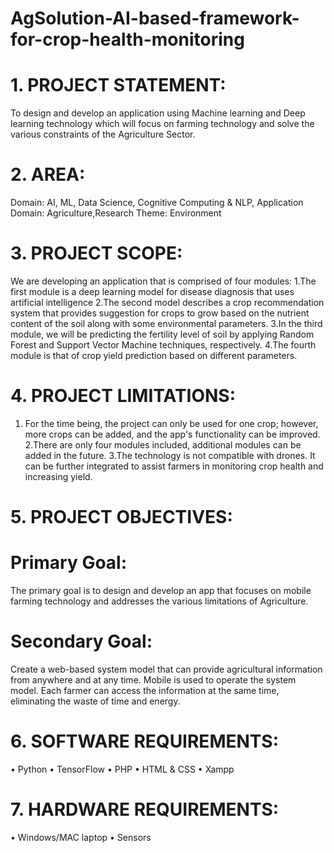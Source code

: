 # AgSolution-AI-based-framework-for-crop-health-monitoring
# 1. PROJECT STATEMENT:
To design and develop an application using Machine learning and Deep learning
technology which will focus on farming technology and solve the various constraints
of the Agriculture Sector.
# 2. AREA:
Domain: AI, ML, Data Science, Cognitive Computing & NLP, Application Domain: Agriculture,Research Theme: Environment
# 3. PROJECT SCOPE:
We are developing an application that is comprised of four modules:
1.The first module is a deep learning model for disease diagnosis that uses artificial
intelligence
2.The second model describes a crop recommendation system that provides suggestion for
crops to grow based on the nutrient content of the soil along with some environmental
parameters.
3.In the third module, we will be predicting the fertility level of soil by applying Random
Forest and Support Vector Machine techniques, respectively.
4.The fourth module is that of crop yield prediction based on different parameters.
# 4. PROJECT LIMITATIONS:
1. For the time being, the project can only be used for one crop; however, more crops can
be added, and the app's functionality can be improved.
2.There are only four modules included, additional modules can be added in the future.
3.The technology is not compatible with drones. It can be further integrated to assist
farmers in monitoring crop health and increasing yield.
# 5. PROJECT OBJECTIVES:
# Primary Goal:
The primary goal is to design and develop an app that focuses on mobile farming
technology and addresses the various limitations of Agriculture.
# Secondary Goal:
Create a web-based system model that can provide agricultural information from
anywhere and at any time.
Mobile is used to operate the system model. Each farmer can access the information at
the same time, eliminating the waste of time and energy.
# 6. SOFTWARE REQUIREMENTS:
• Python
• TensorFlow
• PHP
• HTML & CSS
• Xampp
# 7. HARDWARE REQUIREMENTS:
• Windows/MAC laptop
• Sensors
